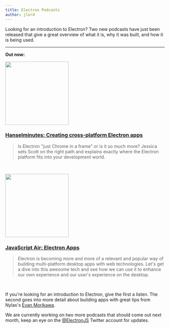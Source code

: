 ```yaml
---
title: Electron Podcasts
author: jlord
---
```


Looking for an introduction to Electron? Two new podcasts have just been released that give a great overview of what it is, why it was built, and how it is being used.

---

**Out now:**

<a href="http://hanselminutes.com/534/creating-cross-platform-electron-apps-with-jessica-lord"><img src="http://images.hanselminutes.com/images/169.jpg" width="200"></a>

### [Hanselminutes: Creating cross-platform Electron apps](http://hanselminutes.com/534/creating-cross-platform-electron-apps-with-jessica-lord)

> Is Electron "just Chrome in a frame" or is it so much more? Jessica sets Scott on the right path and explains exactly where the Electron platform fits into your development world.

<br>

<a href="https://javascriptair.com/episodes/2016-07-06"><img src="https://raw.githubusercontent.com/javascriptair/site/master/resources/logo.png" width="200"></a>

### [JavaScript Air: Electron Apps](https://javascriptair.com/episodes/2016-07-06)

> Electron is becoming more and more of a relevant and popular way of building multi-platform desktop apps with web technologies. Let's get a dive into this awesome tech and see how we can use it to enhance our own experience and our user's experience on the desktop.

<br>

If you're looking for an introduction to Electron, give the first a listen. The second goes into more detail about building apps with great tips from Nylas's [Evan Morikawa](https://twitter.com/E0M).

We are currently working on two more podcasts that should come out next month, keep an eye on the [@ElectronJS](https://twitter.com/ElectronJS) Twitter account for updates.

